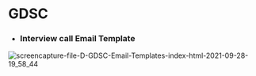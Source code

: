 # GDSC

+ ### Interview call Email Template

![screencapture-file-D-GDSC-Email-Templates-index-html-2021-09-28-19_58_44](https://user-images.githubusercontent.com/64412852/135112943-67d073fc-8f75-40db-84d2-59337134ca5f.png)
